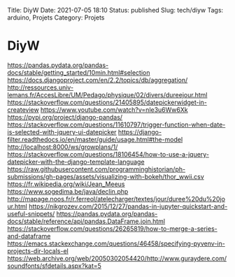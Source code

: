 Title: DiyW
Date: 2021-07-05 18:10
Status: published
Slug: tech/diyw
Tags: arduino, Projets
Category: Projets


# DiyW

<https://pandas.pydata.org/pandas-docs/stable/getting_started/10min.html#selection>
<https://docs.djangoproject.com/en/2.2/topics/db/aggregation/>
<http://ressources.univ-lemans.fr/AccesLibre/UM/Pedago/physique/02/divers/dureejour.html>
<https://stackoverflow.com/questions/21405895/datepickerwidget-in-createview>
<https://www.youtube.com/watch?v=nle3u6Ww6Xk>
<https://pypi.org/project/django-pandas/>
<https://stackoverflow.com/questions/11610797/trigger-function-when-date-is-selected-with-jquery-ui-datepicker>
<https://django-filter.readthedocs.io/en/master/guide/usage.html#the-model>
<http://localhost:8000/ws/growplans/1/>
<https://stackoverflow.com/questions/18106454/how-to-use-a-jquery-datepicker-with-the-django-template-language>
<https://raw.githubusercontent.com/programminghistorian/ph-submissions/gh-pages/assets/visualizing-with-bokeh/thor_wwii.csv>
<https://fr.wikipedia.org/wiki/Jean_Meeus>
<https://www.sogedima.be/java/declin.php>
<http://mapage.noos.fr/r.ferreol/atelecharger/textes/jour/duree%20du%20jour.html>
<https://nikgrozev.com/2015/12/27/pandas-in-jupyter-quickstart-and-useful-snippets/>
<https://pandas.pydata.org/pandas-docs/stable/reference/api/pandas.DataFrame.join.html>
<https://stackoverflow.com/questions/26265819/how-to-merge-a-series-and-dataframe>
<https://emacs.stackexchange.com/questions/46458/specifying-pyvenv-in-projects-dir-locals-el>
<https://web.archive.org/web/20050302054420/http://www.guraydere.com/soundfonts/sfdetails.aspx?kat=5>
